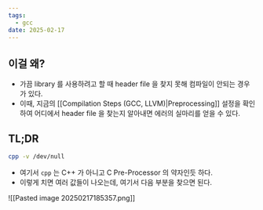 ```yaml
---
tags:
  - gcc
date: 2025-02-17
---
```

## 이걸 왜?

- 가끔 library 를 사용하려고 할 때 header file 을 찾지 못해 컴파일이 안되는 경우가 있다.
- 이때, 지금의 [[Compilation Steps (GCC, LLVM)|Preprocessing]] 설정을 확인하여 어디에서 header file 을 찾는지 알아내면 에러의 실마리를 얻을 수 있다.

## TL;DR

```bash
cpp -v /dev/null
```

- 여기서 `cpp` 는 C++ 가 아니고 C Pre-Processor 의 약자인듯 하다.
- 이렇게 치면 여러 값들이 나오는데, 여기서 다음 부분을 찾으면 된다.

![[Pasted image 20250217185357.png]]